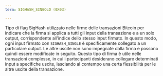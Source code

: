```yaml
---
term: SIGHASH_SINGOLO (0X03)

---
```

Tipo di flag SigHash utilizzato nelle firme delle transazioni Bitcoin per indicare che la firma si applica a tutti gli input della transazione e a un solo output, corrispondente all'indice dello stesso input firmato. In questo modo, ogni input firmato con `SIGHASH_SINGLE` è specificamente collegato a un particolare output. Le altre uscite non sono impegnate dalla firma e possono quindi essere modificate in seguito. Questo tipo di firma è utile nelle transazioni complesse, in cui i partecipanti desiderano collegare determinati input a specifiche uscite, lasciando al contempo una certa flessibilità per le altre uscite della transazione.